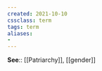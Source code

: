 ```yaml
---
created: 2021-10-10
cssclass: term
tags: term
aliases:
- 
---
```




**See**:: [[Patriarchy]], [[gender]]


